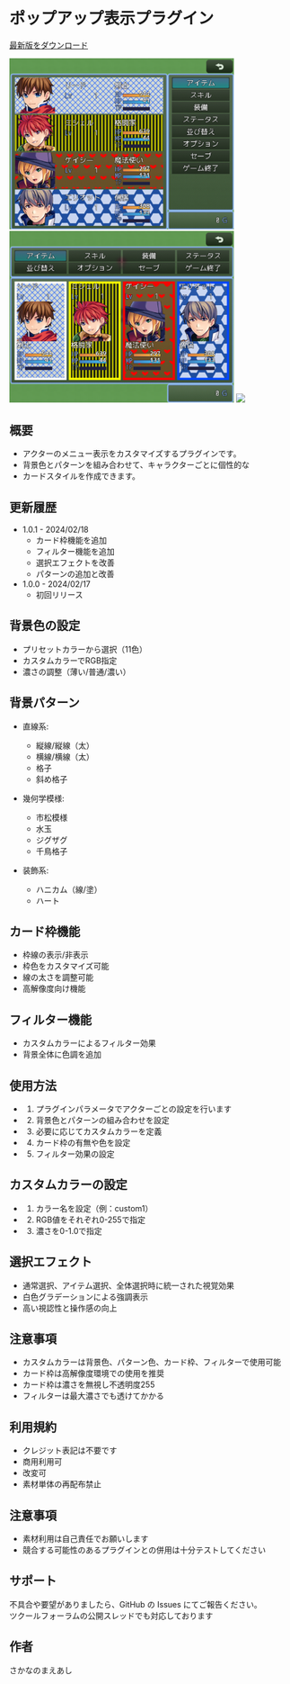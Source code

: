 # ポップアップ表示プラグイン

[最新版をダウンロード](https://raw.githubusercontent.com/fishs075/MZ/refs/heads/main/SKM_ActorCardStyle.js)

<!-- ここに画像を入れる予定 -->

<img src="../images/SKM_ActorCardStyle1.png" width="400"><img src="../images/SKM_ActorCardStyle2.png" width="400">
<img src="../images/SKM_ActorCardStyle3.png" width="400">



## 概要
 - アクターのメニュー表示をカスタマイズするプラグインです。
 - 背景色とパターンを組み合わせて、キャラクターごとに個性的な
 - カードスタイルを作成できます。

## 更新履歴
 - 1.0.1 - 2024/02/18
     - カード枠機能を追加
     - フィルター機能を追加
     - 選択エフェクトを改善
     - パターンの追加と改善
 - 1.0.0 - 2024/02/17
     - 初回リリース

## 背景色の設定
 - プリセットカラーから選択（11色）
 - カスタムカラーでRGB指定
 - 濃さの調整（薄い/普通/濃い）


## 背景パターン
 - 直線系:
    - 縦線/縦線（太）
    - 横線/横線（太）
    - 格子
    - 斜め格子

 - 幾何学模様:
    - 市松模様
    - 水玉
    - ジグザグ
    - 千鳥格子

 - 装飾系:
    - ハニカム（線/塗）
    - ハート

## カード枠機能
 - 枠線の表示/非表示
 - 枠色をカスタマイズ可能
 - 線の太さを調整可能
 - 高解像度向け機能

## フィルター機能
 - カスタムカラーによるフィルター効果
 - 背景全体に色調を追加




## 使用方法
 - 1. プラグインパラメータでアクターごとの設定を行います
 - 2. 背景色とパターンの組み合わせを設定
 - 3. 必要に応じてカスタムカラーを定義
 - 4. カード枠の有無や色を設定
 - 5. フィルター効果の設定

## カスタムカラーの設定
 - 1. カラー名を設定（例：custom1）
 - 2. RGB値をそれぞれ0-255で指定
 - 3. 濃さを0-1.0で指定

## 選択エフェクト
 - 通常選択、アイテム選択、全体選択時に統一された視覚効果
 - 白色グラデーションによる強調表示
 - 高い視認性と操作感の向上

## 注意事項
 - カスタムカラーは背景色、パターン色、カード枠、フィルターで使用可能
 - カード枠は高解像度環境での使用を推奨
 - カード枠は濃さを無視し不透明度255
 - フィルターは最大濃さでも透けてかかる



## 利用規約

-   クレジット表記は不要です
-   商用利用可
-   改変可
-   素材単体の再配布禁止


## 注意事項
- 素材利用は自己責任でお願いします
- 競合する可能性のあるプラグインとの併用は十分テストしてください

## サポート

不具合や要望がありましたら、GitHub の Issues にてご報告ください。<br>
ツクールフォーラムの公開スレッドでも対応しております

## 作者

さかなのまえあし
